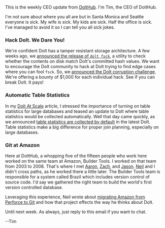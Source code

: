 This is the weekly CEO update from [DoltHub](https://www.dolthub.com/). I'm Tim, the CEO of DoltHub. 

I'm not sure about where you all are but in Santa Monica and Seattle everyone is sick. My wife is sick. My kids are sick. Half the office is sick. I've managed to avoid it so I can tell you all sick jokes.

### Hack Dolt. We Dare You!

We're confident Dolt has a tamper resistant storage architecture. A few weeks ago, we [announced the release of `dolt fsck`](https://www.dolthub.com/blog/2024-10-09-fsck-announce/), a utility to check whether the contents on disk match Dolt's committed hash values. We want to encourage the Dolt community to hack at Dolt trying to find edge cases where you can fool `fsck`. So, we [announced the Dolt corruption challenge](https://www.dolthub.com/blog/2024-10-23-tamper-proof-challenge/). We're offering a bounty of $1,000 for each individual hack. See if you can break Dolt. It pays!

### Automatic Table Statistics

In my [Dolt At Scale](https://www.dolthub.com/blog/2024-10-21-dolt-at-scale/) article, I stressed the importance of turning on table statistics for large databases and teased an update to Dolt where table statistics would be collected automatically. Well that day came quickly, as we announced [table statistics are collected by default](https://www.dolthub.com/blog/2024-10-24-automatic-stats/) in the latest Dolt. Table statistics make a big difference for proper join planning, especially on large databases. 

### Git at Amazon

Here at DoltHub, a whopping five of the fifteen people who work here worked on the same team at Amazon, Builder Tools. I worked on  that team from 2003 to 2008. That's where I met [Aaron](https://www.dolthub.com/team#aaron), [Zach](https://www.dolthub.com/team#zach), and [Jason](https://www.dolthub.com/team#jason). [Neil](https://www.dolthub.com/team#neil) and I didn't cross paths, as he worked there a little later. The Builder Tools team is responsible for a system called Brazil which includes version control of source code. I'd say we gathered the right team to build the world's first version controlled database. 

Leveraging this experience, Neil wrote about [migrating Amazon from Perforce to Git](https://www.dolthub.com/blog/2024-10-18-git-at-amazon/) and how that project effects the way he thinks about Dolt. 

Until next week. As always, just reply to this email if you want to chat.

--Tim